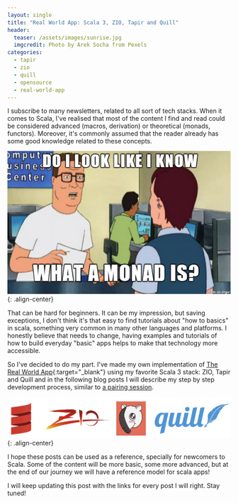 ```yaml
---
layout: single
title: "Real World App: Scala 3, ZIO, Tapir and Quill"
header:
  teaser: /assets/images/sunrise.jpg
  imgcredit: Photo by Arek Socha from Pexels
categories:
  - tapir
  - zio
  - quill
  - opensource
  - real-world-app
---
```


I subscribe to many newsletters, related to all sort of tech stacks. When it comes to Scala, I've realised that most of the content I find and read could be considered advanced (macros, derivation) or theoretical (monads, functors). Moreover, it's commonly assumed that the reader already has some good knowledge related to these concepts.

![](/assets/images/what-is-monad.png){: .align-center}

That can be hard for beginners. It can be my impression, but saving exceptions, I don't think it's that easy to find tutorials about "how to basics" in scala, something very common in many other languages and platforms. I honestly believe that needs to change, having examples and tutorials of how to build everyday "basic" apps helps to make that technology more accessible.

So I've decided to do my part. I've made my own implementation of [The Real World App](https://realworld-docs.netlify.app/){:target="_blank"} using my favorite Scala 3 stack: ZIO, Tapir and Quill and in the following blog posts I will describe my step by step development process, similar to [a pairing session](/2019/11/18/contributing-to-quill-a-pairing-session/).

![](/assets/images/stack-logos.png){: .align-center}

I hope these posts can be used as a reference, specially for newcomers to Scala. Some of the content will be more basic, some more advanced, but at the end of our journey we will have a reference model for scala apps!

I will keep updating this post with the links for every post I will right. Stay tuned!
